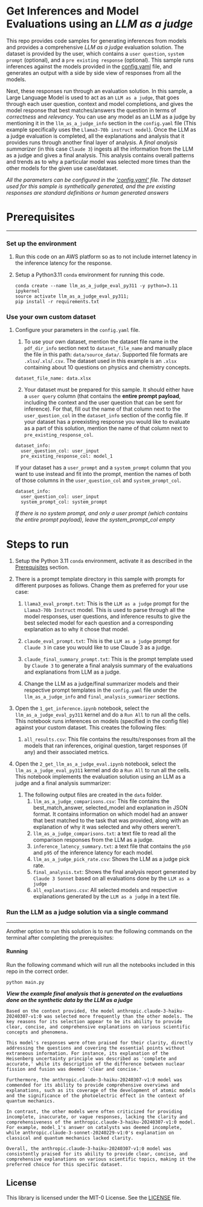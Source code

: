 # Get Inferences and Model Evaluations using an _LLM as a judge_

This repo provides code samples for generating inferences from models and provides a comprehensive _LLM as a judge_ evaluation solution. The dataset is provided by the user, which contains a `user question`, `system prompt` (optional), and a `pre existing response` (optional). This sample runs inferences against the models provided in the [config.yaml](config.yaml) file, and generates an output with a side by side view of responses from all the models. 

Next, these responses run through an evaluation solution. In this sample, a Large Language Model is used to act as an `LLM as a judge`, that goes through each user question, context and model completions, and gives the model response that best matches/answers the question in terms of _correctness_ and _relevancy_. You can use any model as an LLM as a judge by mentioning it in the `llm_as_a_judge_info` section in the `config.yaml` file (This example specifically uses the `Llama3-70b instruct model`). Once the LLM as a judge evaluation is completed, all the explanations and analysis that it provides runs through another final layer of analysis. A _final analysis summarizer_ (in this case `Claude 3`) ingests all the information from the LLM as a judge and gives a final analysis. This analysis contains overall patterns and trends as to why a particular model was selected more times than the other models for the given use case/dataset.

*All the parameters can be configured in the ['config.yaml'](config.yaml) file. The dataset used for this sample is synthetically generated, and the pre existing responses are standard definitions or human generated answers*

# Prerequisites
---

### Set up the environment

1. Run this code on an AWS platform so as to not include internet latency in the inference latency for the response.

1. Setup a Python3.11 `conda` environment for running this code.

    ```{.bash}
    conda create --name llm_as_a_judge_eval_py311 -y python=3.11 ipykernel
    source activate llm_as_a_judge_eval_py311;
    pip install -r requirements.txt
    ```

### Use your own custom dataset

1. Configure your parameters in the `config.yaml` file. 

    1. To use your own dataset, mention the dataset file name in the `pdf_dir_info` section next to `dataset_file_name` and manually place the file in this path: `data/source_data/`. Supported file formats are
    `.xlsx`/`.xls`/`.csv`. The dataset used in this example is an `.xlsx` containing about 10 questions on physics and chemistry concepts.

    ```{.yaml}
    dataset_file_name: data.xlsx
    ```

    2. Your dataset must be prepared for this sample. It should either have a `user query` column (that contains the **entire prompt payload**, including the context and the user question that can be sent for inference). For that, fill out the name of that column next to the `user_question_col` in the `dataset_info` section of the config file. If your dataset has a preexisting response you would like to evaluate as a part of this solution, mention the name of that column next to `pre_existing_response_col`.
    
    ```{.yaml}
    dataset_info:
      user_question_col: user_input
      pre_existing_response_col: model_1
    ```
    
    If your dataset has a `user_prompt` and a `system_prompt` column that you want to use instead and fit into the prompt, mention the names of both of those columns in the `user_question_col` and `system_prompt_col`. 

    ```{.yaml}
    dataset_info:
      user_question_col: user_input
      system_prompt_col: system_prompt
    ```
    *If there is no system prompt, and only a user prompt (which contains the entire prompt payload), leave the system_prompt_col empty*

# Steps to run

1. Setup the Python 3.11 `conda` environment, activate it as described in the [Prerequisites](#prerequisites) section.

1. There is a prompt template directory in this sample with prompts for different purposes as follows. Change them as preferred for your use case:

    1. `llama3_eval_prompt.txt`: This is the `LLM as a judge` prompt for the `Llama3-70b Instruct` model. This is used to parse through all the model responses, user questions, and inference results to give the best selected model for each question and a corresponding explanation as to why it chose that model.

    1. `claude_eval_prompt.txt`: This is the `LLM as a judge` prompt for `Claude 3` in case you would like to use Claude 3 as a judge.

    1. `claude_final_summary_prompt.txt`: This is the prompt template used by `Claude 3` to generate a final analysis summary of the evaluations and explanations from LLM as a judge.

    1. Change the LLM as a judge/final summarizer models and their respective prompt templates in the `config.yaml` file under the `llm_as_a_judge_info` and `final_analysis_summarizer` sections.

1. Open the `1_get_inference.ipynb` notebook, select the `llm_as_a_judge_eval_py311` kernel and do a `Run All` to run all the cells. This notebook runs inferences on models (specified in the config file) against your custom dataset. This creates the following files:
    1. `all_results.csv`: This file contains the results/responses from all the models that ran inferences, original question, target responses (if any) and their associated metrics.

1. Open the `2_get_llm_as_a_judge_eval.ipynb` notebook, select the `llm_as_a_judge_eval_py311` kernel and do a `Run All` to run all the cells. This notebook implements the evaluation solution using an LLM as a judge and a final analysis summarizer:
    1. The following output files are created in the `data` folder.
        1. `llm_as_a_judge_comparisons.csv`: This file contains the best_match_answer, selected_model and explanation in JSON format. It contains information on which model had an answer that best matched to the task that was provided, along with an explanation of why it was selected and why others weren’t.
        1. `llm_as_a_judge_comparisons.txt`: a text file to read all the comparison responses from the LLM as a judge.
        1. `inference_latency_summary.txt`: a text file that contains the `p50` and `p95` of the inference latency for each model.
        1. `llm_as_a_judge_pick_rate.csv`: Shows the LLM as a judge pick rate.
        1. `final_analysis.txt`: Shows the final analysis report generated by `Claude 3 Sonnet` based on all evaluations done by the `LLM as a judge`
        1. `all_explanations.csv`: All selected models and respective explanations generated by the `LLM as a judge` in a text file.

### Run the LLM as a judge solution via a single command
---

Another option to run this solution is to run the following commands on the terminal after completing the prerequisites:

#### Running
Run the following command which will run all the notebooks included in this repo in the correct order.

```
python main.py
```

***View the example final analysis that is generated on the evaluations done on the synthetic data by the LLM as a judge***

```
Based on the context provided, the model anthropic.claude-3-haiku-20240307-v1:0 was selected more frequently than the other models. The key reasons for its selection appear to be its ability to provide clear, concise, and comprehensive explanations on various scientific concepts and phenomena.

This model's responses were often praised for their clarity, directly addressing the questions and covering the essential points without extraneous information. For instance, its explanation of the Heisenberg uncertainty principle was described as 'complete and accurate,' while its description of the difference between nuclear fission and fusion was deemed 'clear and concise.'

Furthermore, the anthropic.claude-3-haiku-20240307-v1:0 model was commended for its ability to provide comprehensive overviews and explanations, such as its coverage of the development of atomic models and the significance of the photoelectric effect in the context of quantum mechanics.

In contrast, the other models were often criticized for providing incomplete, inaccurate, or vague responses, lacking the clarity and comprehensiveness of the anthropic.claude-3-haiku-20240307-v1:0 model. For example, model_1's answer on catalysts was deemed incomplete, while anthropic.claude-3-sonnet-20240229-v1:0's explanation on classical and quantum mechanics lacked clarity.

Overall, the anthropic.claude-3-haiku-20240307-v1:0 model was consistently praised for its ability to provide clear, concise, and comprehensive explanations on various scientific topics, making it the preferred choice for this specific dataset.
```

## License

This library is licensed under the MIT-0 License. See the [LICENSE](./LICENSE) file.
